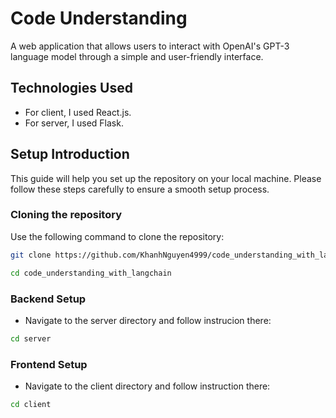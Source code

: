 # Code Understanding

A web application that allows users to interact with OpenAI's GPT-3 language model through a simple and user-friendly interface.

<!-- ![Demo Gif](/client/src/img/demo2.gif) -->

## Technologies Used

- For client, I used React.js.
- For server, I used Flask.

## Setup Introduction

This guide will help you set up the repository on your local machine. Please follow these steps carefully to ensure a smooth setup process.

### Cloning the repository

Use the following command to clone the repository:

```sh
git clone https://github.com/KhanhNguyen4999/code_understanding_with_langchain

cd code_understanding_with_langchain
```

### Backend Setup

- Navigate to the server directory and follow instrucion there:

```sh
cd server
```

### Frontend Setup

- Navigate to the client directory and follow instruction there:

```sh
cd client
```
